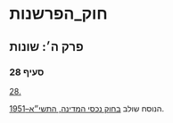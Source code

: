 # חוק_הפרשנות

## פרק ה׳: שונות

### סעיף 28

[28.](https://he.wikisource.org/wiki/חוק_הפרשנות#סעיף_28)

הנוסח שולב [בחוק נכסי המדינה, התשי״א–1951](https://he.wikisource.org/wiki/חוק_נכסי_המדינה "חוק נכסי המדינה").
